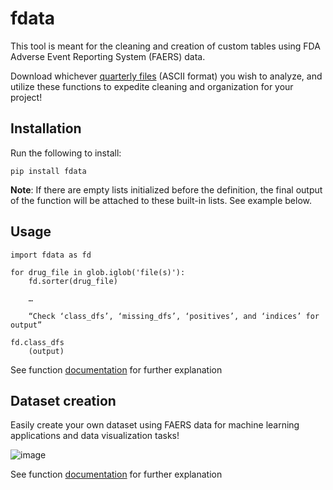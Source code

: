# fdata

This tool is meant for the cleaning and creation of custom tables using FDA Adverse Event Reporting System (FAERS) data.

Download whichever [quarterly files](https://fis.fda.gov/extensions/FPD-QDE-FAERS/FPD-QDE-FAERS.html) (ASCII format) you wish to analyze, and utilize these functions to expedite cleaning and organization for your project!


## **Installation**

Run the following to install:
```
pip install fdata
```
**Note**: If there are empty lists initialized before the definition, the final output of the function will be attached to these built-in lists. See example below.


## **Usage**
```
import fdata as fd

for drug_file in glob.iglob('file(s)'):
	fd.sorter(drug_file)

	…

	“Check ‘class_dfs’, ‘missing_dfs’, ‘positives’, and ‘indices’ for output”

fd.class_dfs
    (output)
```

See function [documentation](https://github.com/G-Sprouts/FDA_sae/blob/sprout/docs.ipynb) for further explanation

## Dataset creation

Easily create your own dataset using FAERS data for machine learning applications and data visualization tasks! 

![image](https://user-images.githubusercontent.com/66538374/129272912-d6f5af3b-c50d-4c41-84ae-69104c14de6b.png)


See function [documentation](https://github.com/G-Sprouts/FDA_sae/blob/sprout/docs.ipynb) for further explanation
